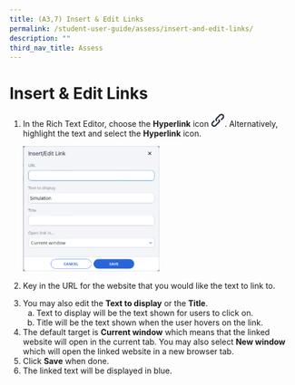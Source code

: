 ```yaml
---
title: (A3,7) Insert & Edit Links
permalink: /student-user-guide/assess/insert-and-edit-links/
description: ""
third_nav_title: Assess
---
```

<h1 id="insert-edit-links">Insert &amp; Edit Links</h1>
<ol>
<li><p>In the Rich Text Editor, choose the <strong>Hyperlink</strong> icon <img style="width:1.5rem; display: inline;" src="/images/Icons/Link.svg">. Alternatively, highlight the text and select the <strong>Hyperlink</strong> icon.</p>
<img style="width: 50%" src="/images/1Student/As-Hyperlink.png">
</li>
<li><p>Key in the URL for the website that you would like the text to link to.</p>
</li>
<li>You may also edit the <strong>Text to display</strong> or the <strong>Title</strong>. <ol style="list-style-type: lower-alpha;">
<li>Text to display will be the text shown for users to click on. </li>
<li>Title will be the text shown when the user hovers on the link.</li>
</ol>
</li>
<li>The default target is <strong>Current window</strong> which means that the linked website will open in the current tab. You may also select <strong>New window</strong> which will open the linked website in a new browser tab.</li>
<li>Click <strong>Save</strong> when done.</li>
<li>The linked text will be displayed in blue.</li>
</ol>